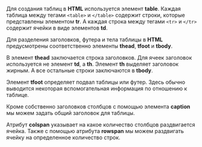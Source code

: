 Для создания таблиц в **HTML** используется элемент **table**. Каждая таблица между тегами ```<table>``` и ```</table>``` содержит строки, которые представлены элементом **tr**. А каждая строка между тегами ```<tr>``` и ```</tr>``` содержит ячейки в виде элементов **td**.

Для разделения заголовков, футера и тела таблицы в **HTML** предусмотрены соответственно элементы **thead**, **tfoot** и **tbody**.

В элемент **thead** заключается строка заголовков. Для ячеек заголовок используется не элемент **td**, а **th**. Элемент **th** выделяет заголовок жирным. А все остальные строки заключаются в **tbody**.

Элемент **tfoot** определяет подвал таблицы или футер. Здесь обычно выводится некоторая вспомогательная информация по отношению к таблице.

Кроме собственно заголовков столбцов с помощью элемента **caption** мы можем задать общий заголовок для таблицы.

Атрибут **colspan** указывает на какое количество столбцов раздвигается ячейка. Также с помощью атрибута **rowspan** мы можем раздвигать ячейку на определенное количество строк.
